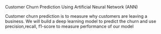Customer Churn Prediction Using Artificial Neural Network (ANN)

Customer churn prediction is to measure why customers are leaving a business.
We will build a deep learning model to predict the churn and use precision,recall, f1-score to measure performance of our model

